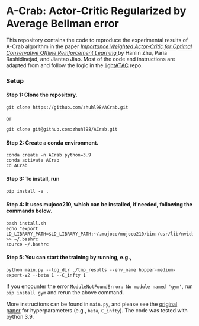 # A-Crab: Actor-Critic Regularized by Average Bellman error

This repository contains the code to reproduce the experimental results of A-Crab algorithm in the paper [<em>Importance Weighted Actor-Critic for Optimal Conservative Offline Reinforcement Learning </em>](https://arxiv.org/abs/2301.12714) by Hanlin Zhu, Paria Rashidinejad, and Jiantao Jiao. Most of the code and instructions are adapted from and follow the logic in the [lightATAC](https://github.com/microsoft/lightATAC/tree/main) repo.

### Setup 

#### Step 1: Clone the repository.
```
git clone https://github.com/zhuhl98/ACrab.git
```
or
```
git clone git@github.com:zhuhl98/ACrab.git
```

#### Step 2: Create a conda environment.

```
conda create -n ACrab python=3.9
conda activate ACrab
cd ACrab
```

#### Step 3: To install, run 
```
pip install -e .
```

#### Step 4: It uses mujoco210, which can be installed, if needed, following the commands below.

```
bash install.sh
echo "export LD_LIBRARY_PATH=$LD_LIBRARY_PATH:~/.mujoco/mujoco210/bin:/usr/lib/nvidia" >> ~/.bashrc
source ~/.bashrc
```

#### Step 5: You can start the training by running, e.g.,

    python main.py --log_dir ./tmp_results --env_name hopper-medium-expert-v2 --beta 1 --C_infty 1

If you encounter the error `ModuleNotFoundError: No module named 'gym'`, run `pip install gym` and rerun the above command.

More instructions can be found in `main.py`, and please see the [original paper](https://arxiv.org/abs/2301.12714) for hyperparameters (e.g., `beta`, `C_infty`). The code was tested with python 3.9.


